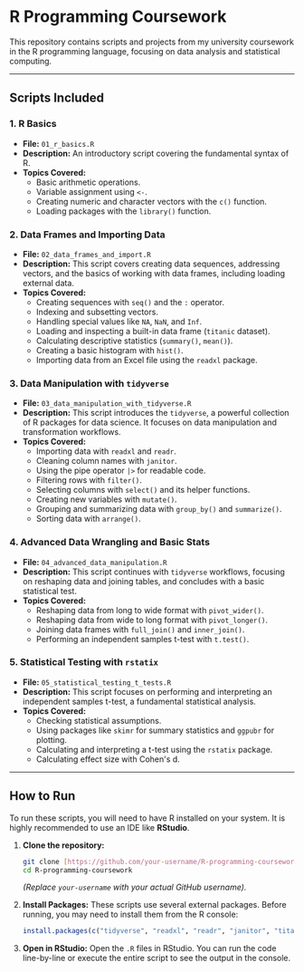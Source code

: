 # R Programming Coursework

This repository contains scripts and projects from my university coursework in the R programming language, focusing on data analysis and statistical computing.

---

## Scripts Included

### 1. R Basics
* **File:** `01_r_basics.R`
* **Description:** An introductory script covering the fundamental syntax of R.
* **Topics Covered:**
    * Basic arithmetic operations.
    * Variable assignment using `<-`.
    * Creating numeric and character vectors with the `c()` function.
    * Loading packages with the `library()` function.

### 2. Data Frames and Importing Data
* **File:** `02_data_frames_and_import.R`
* **Description:** This script covers creating data sequences, addressing vectors, and the basics of working with data frames, including loading external data.
* **Topics Covered:**
    * Creating sequences with `seq()` and the `:` operator.
    * Indexing and subsetting vectors.
    * Handling special values like `NA`, `NaN`, and `Inf`.
    * Loading and inspecting a built-in data frame (`titanic` dataset).
    * Calculating descriptive statistics (`summary()`, `mean()`).
    * Creating a basic histogram with `hist()`.
    * Importing data from an Excel file using the `readxl` package.

### 3. Data Manipulation with `tidyverse`
* **File:** `03_data_manipulation_with_tidyverse.R`
* **Description:** This script introduces the `tidyverse`, a powerful collection of R packages for data science. It focuses on data manipulation and transformation workflows.
* **Topics Covered:**
    * Importing data with `readxl` and `readr`.
    * Cleaning column names with `janitor`.
    * Using the pipe operator `|>` for readable code.
    * Filtering rows with `filter()`.
    * Selecting columns with `select()` and its helper functions.
    * Creating new variables with `mutate()`.
    * Grouping and summarizing data with `group_by()` and `summarize()`.
    * Sorting data with `arrange()`.

### 4. Advanced Data Wrangling and Basic Stats
* **File:** `04_advanced_data_manipulation.R`
* **Description:** This script continues with `tidyverse` workflows, focusing on reshaping data and joining tables, and concludes with a basic statistical test.
* **Topics Covered:**
    * Reshaping data from long to wide format with `pivot_wider()`.
    * Reshaping data from wide to long format with `pivot_longer()`.
    * Joining data frames with `full_join()` and `inner_join()`.
    * Performing an independent samples t-test with `t.test()`.

### 5. Statistical Testing with `rstatix`
* **File:** `05_statistical_testing_t_tests.R`
* **Description:** This script focuses on performing and interpreting an independent samples t-test, a fundamental statistical analysis.
* **Topics Covered:**
    * Checking statistical assumptions.
    * Using packages like `skimr` for summary statistics and `ggpubr` for plotting.
    * Calculating and interpreting a t-test using the `rstatix` package.
    * Calculating effect size with Cohen's d.

---

## How to Run

To run these scripts, you will need to have R installed on your system. It is highly recommended to use an IDE like **RStudio**.

1.  **Clone the repository:**
    ```bash
    git clone [https://github.com/your-username/R-programming-coursework.git](https://github.com/your-username/R-programming-coursework.git)
    cd R-programming-coursework
    ```
    *(Replace `your-username` with your actual GitHub username).*

2.  **Install Packages:**
    These scripts use several external packages. Before running, you may need to install them from the R console:
    ```R
    install.packages(c("tidyverse", "readxl", "readr", "janitor", "titanic", "skimr", "rstatix", "datarium", "ggpubr"))
    ```

3.  **Open in RStudio:**
    Open the `.R` files in RStudio. You can run the code line-by-line or execute the entire script to see the output in the console.
